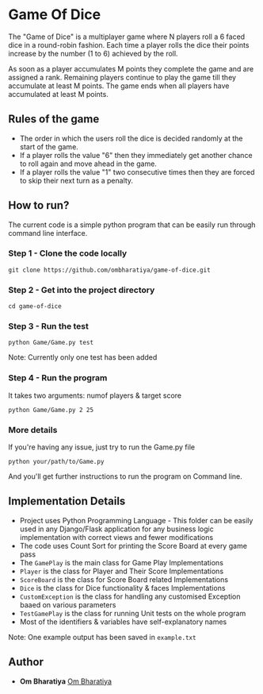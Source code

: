 # Game Of Dice

The "Game of Dice" is a multiplayer game where N players roll a 6 faced dice in a round-robin
fashion. Each time a player rolls the dice their points increase by the number (1 to 6) achieved
by the roll.

As soon as a player accumulates M points they complete the game and are assigned a rank.
Remaining players continue to play the game till they accumulate at least M points. The game
ends when all players have accumulated at least M points.

## Rules of the game
- The order in which the users roll the dice is decided randomly at the start of the game.
- If a player rolls the value "6" then they immediately get another chance to roll again and move
ahead in the game.
- If a player rolls the value "1" two consecutive times then they are forced to skip their next turn
as a penalty.

## How to run?

The current code is a simple python program that can be easily run through command line interface.

### Step 1 - Clone the code locally
    git clone https://github.com/ombharatiya/game-of-dice.git

### Step 2 - Get into the project directory
    cd game-of-dice

### Step 3 - Run the test 
    python Game/Game.py test

Note:  Currently only one test has been added

### Step 4 - Run the program

It takes two arguments: numof players & target score

    python Game/Game.py 2 25

### More details

If you're having any issue, just try to run the Game.py file

    python your/path/to/Game.py

And you'll get further instructions to run the program on Command line.

## Implementation Details
- Project uses Python Programming Language - This folder can be easily used in any Django/Flask application for any business logic implementation with correct views and fewer modifications
- The code uses Count Sort for printing the Score Board at every game pass
- The `GamePlay` is the main class for Game Play Implementations
- `Player` is the class for Player and Their Score Implementations
- `ScoreBoard` is the class for Score Board related Implementations
- `Dice` is the class for Dice functionality & faces Implementations
- `CustomException` is the class for handling any customised Exception baaed on various parameters
- `TestGamePlay` is the class for running Unit tests on the whole program
- Most of the identifiers & variables have self-explanatory names

Note: One example output has been saved in `example.txt`

## Author

  - **Om Bharatiya** 
    [Om Bharatiya](https://github.com/ombharatiya)
 
